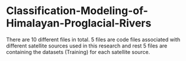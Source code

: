 # Classification-Modeling-of-Himalayan-Proglacial-Rivers
There are 10 different files in total. 5 files are code files associated with different satellite sources used in this research and rest 5 files are containing the datasets (Training) for each satellite source.
